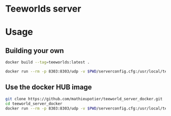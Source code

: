 # Teeworlds server

# Usage

## Building your own

```bash
docker build --tag=teeworlds:latest .
```

```bash
docker run --rm -p 8303:8303/udp -v $PWD/serverconfig.cfg:/usr/local/teeworlds/serverconfig.cfg teeworlds:latest
```

## Use the docker HUB image

```bash
git clone https://github.com/mathieupotier/teeworld_server_docker.git
cd teeworld_server_docker
docker run --rm -p 8303:8303/udp -v $PWD/serverconfig.cfg:/usr/local/teeworlds/serverconfig.cfg mathieupotier/teeworld_server_docker:latest
```
